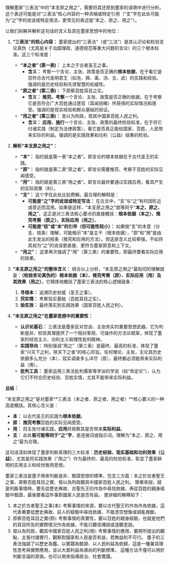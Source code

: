理解墨家“三表法”中的“本支原之用之”，需要将其还原到墨家的语境中进行分析。这个表述可能是对“三表法”核心内容的一种浓缩或特定引用（“支”字在此处可能为“之”字的讹误或特定用法，更常见的表述是“本之、原之、用之”）。

让我们拆解并解析这句话的含义及其在墨家思想中的地位：

1.  **“三表法”的核心内容：**
    墨家提出的“三表法”（或“三法”）是其认识论和检验言论真伪（尤其是关于治国理政、道德规范等重大问题的言论）的三个根本标准。这三个标准是：
    *   **“本之者” (第一表)：** 上本之于古者圣王之事。
        *   **含义：** 考察一个言论、主张、政策是否正确的**根本依据**，在于看它是否符合古代圣明君王（如尧、舜、禹、汤、文、武）的实践和经验。强调的是历史经验和先贤智慧的权威性。
    *   **“原之者” (第二表)：** 下原察百姓耳目之实。
        *   **含义：** **推究、考察**一个言论、主张、政策是否正确的依据，在于考察它是否符合广大百姓通过感官（耳闻目睹）所获得的实际情况和感受。强调的是现实经验和群众基础的验证。
    *   **“用之者” (第三表)：** 发以为刑政，观其中国家百姓人民之利。
        *   **含义：** **应用、施行**一个言论、主张、政策的最终检验标准，在于将它付诸实践（制定为法律政策），看它是否真正能给国家、百姓、人民带来实际的利益。强调的是实践效果和功利（公益）结果的检验。

2.  **解析“本支原之用之”：**
    *   **“本”：** 指的就是第一表“本之者”。即言论的根本依据在于古代圣王的实践。
    *   **“原”：** 指的就是第二表“原之者”。即言论需要推究、考察于百姓的实际见闻感受。
    *   **“用”：** 指的就是第三表“用之者”。即言论最终要通过实践应用，看其产生的实际效果（利）。
    *   **“支”：** 这个字在此处比较费解。最合理的解释是：
        *   **可能是“之”字的讹误或特定写法：** 在古文中，“支”与“之”有时因形近或音近而混用。如果是这样，“本支原之用之”就等同于“**本之、原之、用之**”，这正是对三表法核心要点的直接概括：**根本依据（本之）、推究考察（原之）、实际应用（用之）**。
        *   **可能是“枝”或“末”的引申（但可能性较小）：** 如果按“支”的本意（分支、枝条）理解，可能暗示“本”是主干（根本依据），“原”和“用”是由此生发出的枝条（推究和应用的方法）。但这层含义比较牵强，不如将其视为“之”的讹误更直接、更符合墨家原意和上下文。
    *   **“用之”：** 这里再次强调了“用”（第三表）的重要性，即最终要看实际应用的效果。

3.  **“本支原之用之”的整体含义：**
    结合以上分析，“本支原之用之”最贴切的理解就是：**（检验言论真伪的）根本依据（本）、推究考察（原）、实际应用（用）及其效果（用之）**。它精炼地概括了墨家三表法的核心逻辑链条：
    1.  **寻根本：** 追溯历史权威（圣王之事）。
    2.  **究实情：** 考察现实基础（百姓耳目之实）。
    3.  **验实效：** 最终落实到实践效果（国家百姓人民之利）。

4.  **“本支原之用之”在墨家思想中的重要性：**
    *   **认识论基石：** 三表法是墨家反对空谈、主张务实的重要思想武器。它为判断是非、检验真理提供了一个相对客观、可操作的方法论框架，体现了墨家的经验主义、功利主义和理性批判精神。
    *   **实践导向：** 特别强调“用之”（第三表）是最终、最高的标准，体现了墨家“兴天下之利，除天下之害”的核心宗旨。任何理论、主张，无论其历史依据多么充分（本），现实调查多么详尽（原），最终都必须能带来实际利益（用）。
    *   **批判工具：** 墨家运用三表法批判儒家等学派的学说（如“命定论”），认为它们不符合历史经验、百姓实情，尤其不能带来实际利益。

**总结：**

“本支原之用之”是对墨家**三表法（本之者、原之者、用之者）**核心要义的一种高度概括。其核心含义是：

*   **本：** 以古代圣王的实践为**根本依据**。
*   **原：** **推究考察**百姓的实际见闻感受。
*   **用：** 将主张付诸实践，**应用**并观察其是否带来**实际利益**。
*   **支：** 此处**极可能等同于“之”字**，是连接词或指示词。理解为“本之、原之、用之”最为合理。

这句话深刻体现了墨家判断真理的三大标准：**历史经验、现实基础和功利效果（公益）**，尤其是将实践效果（“用之”）作为最终的、最高的检验标准，彰显了墨家鲜明的实用主义和经世致用思想。



墨家三表法是墨子用來判斷是非、驗證思想的標準，包含三方面：本之於古者聖王之事、原察百姓耳目之實、發以為刑政觀其中國家百姓人民之利。 簡單來說，就是判斷事情時，要先從歷史典故、古聖先王的作為中尋找依據，再從百姓的親身經驗中驗證，最後要看這件事對國家人民是否有益。 
更詳細的解釋如下：
1. 本之於古者聖王之事(本):
考察事情的來源，要以古代聖王的作為作為依據，這代表著要從歷史典故、前人的經驗中尋找依據，不能憑空想像或胡亂推斷。 
2. 原察百姓耳目之實(原):
考察事情的真實性，要以百姓的親身經驗，也就是他們的耳目所及的實際情況作為依據，不能只聽信傳說或道聽塗說。 
3. 發以為刑政，觀其中國家百姓人民之利(用):
考察事情的應用，要將所提出的觀點、主張付諸實行，觀察對國家和人民是否有益，若無益則不可行。 
墨子的三表法強調了以歷史為鑑、以實踐為驗證、以人民利益為依歸，這是一種兼具理性思考與實際應用，並以大眾利益為導向的判斷標準。 這種方法不僅可以用於判斷言論的真偽，也可以用來指導政治、社會實踐。
